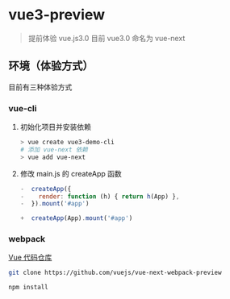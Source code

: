 # vue3-preview

> 提前体验 vue.js3.0  目前 vue3.0 命名为 vue-next



## 环境（体验方式）

目前有三种体验方式

### vue-cli

1. 初始化项目并安装依赖

   ```bash
   > vue create vue3-demo-cli
   # 添加 vue-next 依赖
   > vue add vue-next
   ```

2. 修改 main.js 的 createApp 函数

   ```javascript
   -  createApp({
   -    render: function (h) { return h(App) },
   -  }).mount('#app')
   
   +  createApp(App).mount('#app')
   ```

   

### webpack

 [Vue 代码仓库](https://github.com/vuejs/vue-next-webpack-preview)

```bash
git clone https://github.com/vuejs/vue-next-webpack-preview

npm install
```



### 
